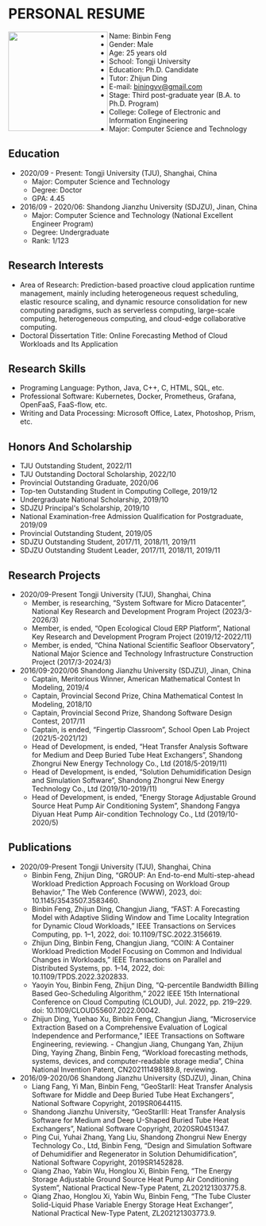 # PERSONAL RESUME
<p>    
<img  src="https://github.com/BiningVV/Photo/blob/211312ddc640d31181b60d3329b4b9d67c5ec1b4/MyPhoto.png"  width="200"  align="left" />
<!-- ## Basic Information
- Name: Binbin Feng
- Gender: Male
- Age: 25 years old
- School: Tongji University
- Education: Ph.D. Candidate
- Tutor: Zhijun Ding
- E-mail: biningvv@gmail.com
- Stage: Third post-graduate year (B.A. to Ph.D. Program)
- College: College of Electronic and Information Engineering
- Major: Computer Science and Technology -->
</p>

- Name: Binbin Feng
- Gender: Male
- Age: 25 years old
- School: Tongji University
- Education: Ph.D. Candidate
- Tutor: Zhijun Ding
- E-mail: biningvv@gmail.com
- Stage: Third post-graduate year (B.A. to Ph.D. Program)
- College: College of Electronic and Information Engineering
- Major: Computer Science and Technology

## Education
- 2020/09 - Present: Tongji University (TJU), Shanghai, China
    - Major: Computer Science and Technology 
    - Degree: Doctor
    - GPA: 4.45
- 2016/09 - 2020/06: Shandong Jianzhu University (SDJZU), Jinan, China
    - Major: Computer Science and Technology (National Excellent Engineer Program)
    - Degree: Undergraduate
    - Rank: 1/123

## Research Interests
- Area of Research: Prediction-based proactive cloud application runtime management, mainly including heterogeneous request scheduling, elastic resource scaling, and dynamic resource consolidation for new computing paradigms, such as serverless computing, large-scale computing, heterogeneous computing, and cloud-edge collaborative computing. 
- Doctoral Dissertation Title: Online Forecasting Method of Cloud Workloads and Its Application
## Research Skills
- Programing Language: Python, Java, C++, C, HTML, SQL, etc. 
- Professional Software: Kubernetes, Docker, Prometheus, Grafana, OpenFaaS, FaaS-flow, etc. 
- Writing and Data Processing: Microsoft Office, Latex, Photoshop, Prism, etc.

## Honors And Scholarship
- TJU Outstanding Student, 2022/11
- TJU Outstanding Doctoral Scholarship, 2022/10 
- Provincial Outstanding Graduate, 2020/06
- Top-ten Outstanding Student in Computing College, 2019/12
- Undergraduate National Scholarship, 2019/10 
- SDJZU Principal's Scholarship, 2019/10 
- National Examination-free Admission Qualification for Postgraduate, 2019/09 
- Provincial Outstanding Student, 2019/05 
- SDJZU Outstanding Student, 2017/11, 2018/11, 2019/11 
- SDJZU Outstanding Student Leader, 2017/11, 2018/11, 2019/11

## Research Projects
- 2020/09-Present Tongji University (TJU), Shanghai, China
    - Member, is researching, “System Software for Micro Datacenter”, National Key Research and Development Program Project (2023/3-2026/3) 
    - Member, is ended, “Open Ecological Cloud ERP Platform”, National Key Research and Development Program Project (2019/12-2022/11)
    - Member, is ended, “China National Scientific Seafloor Observatory”, National Major Science and Technology Infrastructure Construction Project (2017/3-2024/3) 
- 2016/09-2020/06 Shandong Jianzhu University (SDJZU), Jinan, China 
    - Captain, Meritorious Winner, American Mathematical Contest In Modeling, 2019/4 
    - Captain, Provincial Second Prize, China Mathematical Contest In Modeling, 2018/10 
    - Captain, Provincial Second Prize, Shandong Software Design Contest, 2017/11 
    - Captain, is ended, “Fingertip Classroom”, School Open Lab Project (2021/5-2021/12) 
    - Head of Development, is ended, “Heat Transfer Analysis Software for Medium and Deep Buried Tube Heat Exchangers”, Shandong Zhongrui New Energy Technology Co., Ltd (2018/5-2019/11) 
    - Head of Development, is ended, “Solution Dehumidification Design and Simulation Software”, Shandong Zhongrui New Energy Technology Co., Ltd (2019/10-2019/11) 
    - Head of Development, is ended, “Energy Storage Adjustable Ground Source Heat Pump Air Conditioning System”, Shandong Fangya Diyuan Heat Pump Air-condition Technology Co., Ltd (2019/10-2020/5)

## Publications
- 2020/09-Present Tongji University (TJU), Shanghai, China 
    - Binbin Feng, Zhijun Ding, “GROUP: An End-to-end Multi-step-ahead Workload Prediction Approach Focusing on Workload Group Behavior,” The Web Conference (WWW), 2023, doi: 10.1145/3543507.3583460.
    - Binbin Feng, Zhijun Ding, Changjun Jiang, “FAST: A Forecasting Model with Adaptive Sliding Window and Time Locality Integration for Dynamic Cloud Workloads,” IEEE Transactions on Services Computing, pp. 1–1, 2022, doi: 10.1109/TSC.2022.3156619. 
    - Zhijun Ding, Binbin Feng, Changjun Jiang, “COIN: A Container Workload Prediction Model Focusing on Common and Individual Changes in Workloads,” IEEE Transactions on Parallel and Distributed Systems, pp. 1–14, 2022, doi: 10.1109/TPDS.2022.3202833.
    - Yaoyin You, Binbin Feng, Zhijun Ding, “Q-percentile Bandwidth Billing Based Geo-Scheduling Algorithm,” 2022 IEEE 15th International Conference on Cloud Computing (CLOUD), Jul. 2022, pp. 219–229. doi: 10.1109/CLOUD55607.2022.00042. 
    - Zhijun Ding, Yuehao Xu, Binbin Feng, Changjun Jiang, “Microservice Extraction Based on a Comprehensive Evaluation of Logical Independence and Performance,” IEEE Transactions on Software Engineering, reviewing. - Changjun Jiang, Chungang Yan, Zhijun Ding, Yaying Zhang, Binbin Feng, “Workload forecasting methods, systems, devices, and computer-readable storage media”, China National Invention Patent, CN202111498189.8, reviewing.
- 2016/09-2020/06 Shandong Jianzhu University (SDJZU), Jinan, China 
    - Liang Fang, Yi Man, Binbin Feng, “GeoStarII: Heat Transfer Analysis Software for Middle and Deep Buried Tube Heat Exchangers”, National Software Copyright, 2019SR0644115. 
    - Shandong Jianzhu University, “GeoStarIII: Heat Transfer Analysis Software for Medium and Deep U-Shaped Buried Tube Heat Exchangers”, National Software Copyright, 2020SR0451347. 
    - Ping Cui, Yuhai Zhang, Yang Liu, Shandong Zhongrui New Energy Technology Co., Ltd, Binbin Feng, “Design and Simulation Software of Dehumidifier and Regenerator in Solution Dehumidification”, National Software Copyright, 2019SR1452828. 
    - Qiang Zhao, Yabin Wu, Honglou Xi, Binbin Feng, “The Energy Storage Adjustable Ground Source Heat Pump Air Conditioning System”, National Practical New-Type Patent, ZL202121303775.8. 
    - Qiang Zhao, Honglou Xi, Yabin Wu, Binbin Feng, “The Tube Cluster Solid-Liquid Phase Variable Energy Storage Heat Exchanger”, National Practical New-Type Patent, ZL202121303773.9.

